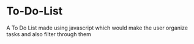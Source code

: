 # To-Do-List
A To Do List made using javascript which would make the user organize tasks and also filter through them
